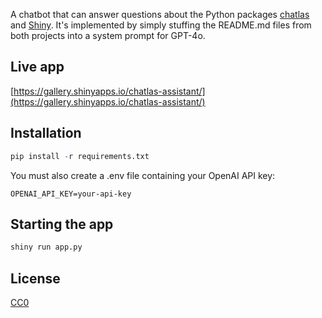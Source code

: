 A chatbot that can answer questions about the Python packages [chatlas](https://github.com/posit-dev/chatlas) and [Shiny](https://github.com/posit-dev/py-shiny). It's implemented by simply stuffing the README.md files from both projects into a system prompt for GPT-4o.

## Live app

[https://gallery.shinyapps.io/chatlas-assistant/](https://gallery.shinyapps.io/chatlas-assistant/)

## Installation

```r
pip install -r requirements.txt
```

You must also create a .env file containing your OpenAI API key:

```
OPENAI_API_KEY=your-api-key
```

## Starting the app

```r
shiny run app.py
```

## License

[CC0](https://creativecommons.org/public-domain/cc0/)
